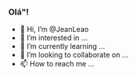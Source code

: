 ### Olá"!

- 👋 Hi, I’m @JeanLeao
- 👀 I’m interested in ...
- 🌱 I’m currently learning ...
- 💞️ I’m looking to collaborate on ...
- 📫 How to reach me ...

<!---
JeanLeao/JeanLeao is a ✨ special ✨ repository because its `README.md` (this file) appears on your GitHub profile.
You can click the Preview link to take a look at your changes.
--->
